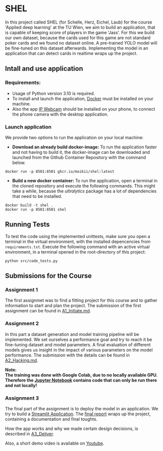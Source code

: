 # SHEL
In this project called SHEL (for Schelle, Herz, Eichel, Laub) for the course 'Applied deep learning' at the TU Wien, we aim to build an application, that is capable of keeping score of players in the game 'Jass'. For this we build our own dataset, because the cards used for this game are not standard poker cards and we found no dataset online. A pre-trained YOLO model will be fine-tuned on this dataset afterwards. Implementing the model in an application that can detect cards in realtime wraps up the project.

## Intall and use application

### Requirements:
- Usage of Python version 3.10 is required.
- To install and launch the application, [Docker](https://www.docker.com/) must be installed on your machine.
- Also the app [IP Webcam](https://play.google.com/store/apps/details?id=com.pas.webcam) should be installed on your phone, to connect the phone camera with the desktop application.

### Launch application

We provide two options to run the application on your local machine:

- **Download an already build docker-image:** To run the application faster and not having to build it, the docker-image can be downloaded and launched from the Github Container Repository with the command below.

```
docker run -p 8501:8501 ghcr.io/moikii/shel:latest
```

- **Build a new docker container:** To run the application, open a terminal in the cloned repository and execute the following commands. This might take a while, because the *ultralytics* package has a lot of dependencies that need to be installed.

```
docker build -t shel .
docker run -p 8501:8501 shel
```


## Running Tests
To test the code using the implemented unittests, make sure you open a terminal in the virtual environment, with the installed depencencies from `requirements.txt`. Execute the following command with an active virtual environment, in a terminal opened in the root-directory of this project:

```
python src/code_tests.py
```

## Submissions for the Course

### Assignment 1
The first assignmet was to find a fitting project for this course and to gather information to start and plan the project. The submission of the first assignment can be found in [A1_Initiate.md](./assignments/A1_Initiate.md).


### Assignment 2
In this part a dataset generation and model training pipeline will be implemented. We set ourselves a performance goal and try to reach it be fine-tuning dataset and model parameters. A final evaluation of different models gives us insight in the impact of various parameters on the model performance. The submission with the details can be found in [A2_Hacking.md](./assignments/A2_Hacking.md).

**Note:**\
**The training was done with Google Colab, due to no locally available GPU. Therefore the [Jupyter Notebook](src/pipeline.ipynb) contains code that can only be run there and not locally!**


### Assignment 3
The final part of the assignment is to deploy the model in an application. We try to build a [Streamlit Application](https://streamlit.io/). The [final report](./assignments/A3_Report.pdf) wraps up the project, containing a documentation and final toughts.

How the app works and why we made certain design decisions, is described in [A3_Deliver](./assignments/A3_Deliver.md).

Also, a short demo video is available on [Youtube](https://www.youtube.com/watch?v=WZPn0D6OPzg).